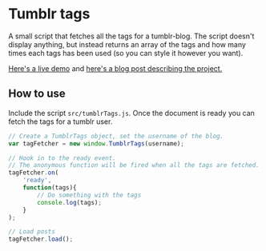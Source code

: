 # Tumblr tags

A small script that fetches all the tags for a tumblr-blog. The script doesn't display anything, but instead returns an array of the tags and how many times each tags has been used (so you can style it however you want).

[Here's a live demo][1] and [here's a blog post describing the project.][2]

## How to use

Include the script ```src/tumblrTags.js```. Once the document is ready you can fetch the tags for a tumblr user.

```javascript
// Create a TumblrTags object, set the username of the blog.
var tagFetcher = new window.TumblrTags(username);

// Hook in to the ready event.
// The anonymous function will be fired when all the tags are fetched.
tagFetcher.on(
	'ready',
	function(tags){
		// Do something with the tags
		console.log(tags);
	}
);

// Load posts
tagFetcher.load();
```

[1]: http://rawgit.com/beije/tumblr-tags/master/example/index.html
[2]: http://benjaminhorn.io/code/fetch-all-tags-for-a-specific-tumblr-blog/

